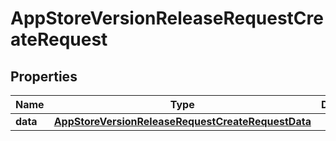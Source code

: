 

# AppStoreVersionReleaseRequestCreateRequest


## Properties

| Name | Type | Description | Notes |
|------------ | ------------- | ------------- | -------------|
|**data** | [**AppStoreVersionReleaseRequestCreateRequestData**](AppStoreVersionReleaseRequestCreateRequestData.md) |  |  |



